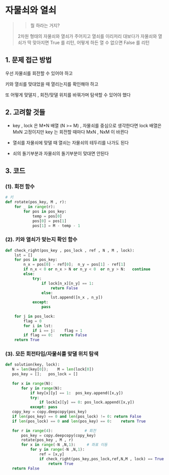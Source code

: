 # 자물쇠와 열쇠

> > 뭘 하라는 거지?
>
> 2차원 형태의 자물쇠와 열쇠가 주어지고 열쇠를 이리저리 대보다가 자물쇠와 열쇠가 딱 맞아지면 True 를 리턴,  어떻게 하든 열 수 없으면 False 를 리턴



## 1. 문제 접근 방법

우선 자물쇠를 회전할 수 있어야 하고

키와 열쇠를 맞대었을 때 열리는지를 확인해야 하고

또 어떻게 맞댈지 , 회전/맞댈 위치를 바꿔가며 탐색할 수 있어야 했다



## 2. 고려할 것들

- key , lock 은 M*N 배열 (N >= M) , 자물쇠를 중심으로 생각한다면 lock 배열은 MxN 고정이지만 key 는 회전할 때마다 MxN , NxM 이 바뀐다

- 열쇠를 자물쇠에 맞댈 때 열쇠는 자물쇠의 테두리를 나가도 된다
- 쇠의 돌기부분과 자물쇠의 돌기부분이 맞대면 안된다



## 3. 코드

### (1). 회전 함수

```python
# 키
def rotate(pos_key, M , r):
    for _ in range(r):
        for pos in pos_key:
            temp = pos[0]
            pos[0] = pos[1]
            pos[1] = M - temp - 1
```



### (2). 키와 열쇠가 맞는지 확인 함수

```python
def check_right(pos_key , pos_lock , ref , N , M , lock):
    lst = []
    for pos in pos_key:
        n_x = pos[0] - ref[0];  n_y = pos[1] - ref[1]
        if n_x < 0 or n_x > N or n_y < 0  or n_y > N:   continue
        else: 
            try:
                if lock[n_x][n_y] == 1:
                    return False
                else:
                    lst.append([n_x , n_y])
            except:
                pass
            
    for j in pos_lock:
        flag = 0
        for i in lst:
            if i == j:    flag = 1
        if flag == 0:   return False
    return True
```



### (3).  모든 회전타입/자물쇠를 맞댈 위치 탐색

 ```python
def solution(key, lock): 
    N = len(key[0]);    M = len(lock[0])
    pos_key = [];   pos_lock = []
    
    for x in range(N):
        for y in range(N):
            if key[x][y] == 1:  pos_key.append([x,y])
            try:    
                if lock[x][y] == 0: pos_lock.append([x,y])
            except: pass
    copy_key = copy.deepcopy(pos_key)
    if len(pos_key) == 0 and len(pos_lock) != 0: return False
    if len(pos_lock) == 0 and len(pos_key) == 0:    return True
            
    for r in range(4):              # 회전 
        pos_key = copy.deepcopy(copy_key)
        rotate(pos_key , M , r)
        for x in range(-N ,N,1):     # 좌표 이동
            for y in range(-N ,N,1):
                ref = [x,y]
                if check_right(pos_key,pos_lock,ref,N,M , lock) == True:
                    return True
    return False
 ```

